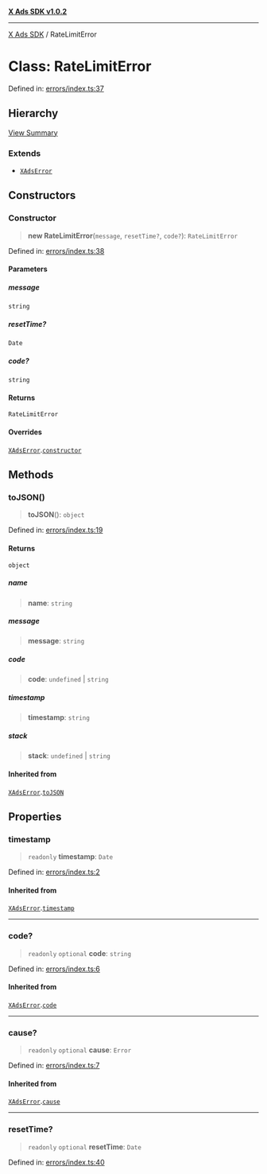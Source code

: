 [**X Ads SDK v1.0.2**](../README.md)

***

[X Ads SDK](../globals.md) / RateLimitError

# Class: RateLimitError

Defined in: [errors/index.ts:37](https://github.com/kage1020/x-ads-sdk/blob/main/src/errors/index.ts#L37)

## Hierarchy

[View Summary](../hierarchy.md)

### Extends

- [`XAdsError`](XAdsError.md)

## Constructors

### Constructor

> **new RateLimitError**(`message`, `resetTime?`, `code?`): `RateLimitError`

Defined in: [errors/index.ts:38](https://github.com/kage1020/x-ads-sdk/blob/main/src/errors/index.ts#L38)

#### Parameters

##### message

`string`

##### resetTime?

`Date`

##### code?

`string`

#### Returns

`RateLimitError`

#### Overrides

[`XAdsError`](XAdsError.md).[`constructor`](XAdsError.md#constructor)

## Methods

### toJSON()

> **toJSON**(): `object`

Defined in: [errors/index.ts:19](https://github.com/kage1020/x-ads-sdk/blob/main/src/errors/index.ts#L19)

#### Returns

`object`

##### name

> **name**: `string`

##### message

> **message**: `string`

##### code

> **code**: `undefined` \| `string`

##### timestamp

> **timestamp**: `string`

##### stack

> **stack**: `undefined` \| `string`

#### Inherited from

[`XAdsError`](XAdsError.md).[`toJSON`](XAdsError.md#tojson)

## Properties

### timestamp

> `readonly` **timestamp**: `Date`

Defined in: [errors/index.ts:2](https://github.com/kage1020/x-ads-sdk/blob/main/src/errors/index.ts#L2)

#### Inherited from

[`XAdsError`](XAdsError.md).[`timestamp`](XAdsError.md#timestamp)

***

### code?

> `readonly` `optional` **code**: `string`

Defined in: [errors/index.ts:6](https://github.com/kage1020/x-ads-sdk/blob/main/src/errors/index.ts#L6)

#### Inherited from

[`XAdsError`](XAdsError.md).[`code`](XAdsError.md#code)

***

### cause?

> `readonly` `optional` **cause**: `Error`

Defined in: [errors/index.ts:7](https://github.com/kage1020/x-ads-sdk/blob/main/src/errors/index.ts#L7)

#### Inherited from

[`XAdsError`](XAdsError.md).[`cause`](XAdsError.md#cause)

***

### resetTime?

> `readonly` `optional` **resetTime**: `Date`

Defined in: [errors/index.ts:40](https://github.com/kage1020/x-ads-sdk/blob/main/src/errors/index.ts#L40)
